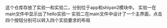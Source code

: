 这个仓库存放了实验一和实验二，分别位于app和shiyan2模块中。
实验一在main文件中显示出了hello实验一
实验二在main文件中设计了一个主界面，点击四个按钮分别可以转入四个实验要求的布局
